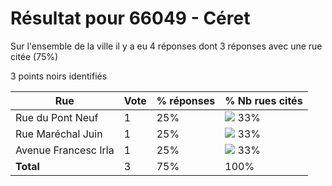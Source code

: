 # Résultat pour 66049 - Céret

Sur l'ensemble de la ville il y a eu 4 réponses dont 3 réponses avec une rue citée (75%)

3 points noirs identifiés

| Rue | Vote | % réponses | % Nb rues cités|
|-----|------|------------|----------------|
| Rue du Pont Neuf | 1 | 25% | <img src="../../img/bar_33.gif" />&nbsp;33%|
| Rue Maréchal Juin | 1 | 25% | <img src="../../img/bar_33.gif" />&nbsp;33%|
| Avenue Francesc Irla | 1 | 25% | <img src="../../img/bar_33.gif" />&nbsp;33%|
| **Total** | 3 | 75% | 100%|
